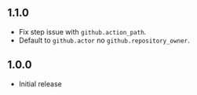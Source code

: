 ## 1.1.0

- Fix step issue with `github.action_path`.
- Default to `github.actor` no `github.repository_owner`.

## 1.0.0

- Initial release
